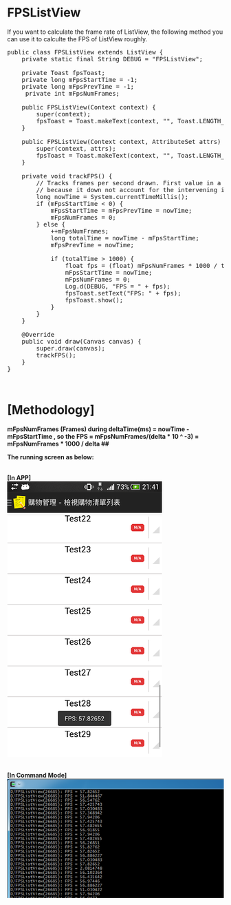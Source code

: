 # FPSListView

If you want to calculate the frame rate of ListView, the following method you can use it to calculte the FPS of ListView
roughly.

<pre>
public class FPSListView extends ListView {
    private static final String DEBUG = "FPSListView";

    private Toast fpsToast;
    private long mFpsStartTime = -1;
    private long mFpsPrevTime = -1;
     private int mFpsNumFrames;

    public FPSListView(Context context) {
        super(context);
        fpsToast = Toast.makeText(context, "", Toast.LENGTH_SHORT);
    }

    public FPSListView(Context context, AttributeSet attrs) {
        super(context, attrs);
        fpsToast = Toast.makeText(context, "", Toast.LENGTH_SHORT);
    }

    private void trackFPS() {
        // Tracks frames per second drawn. First value in a series of draws may be bogus
        // because it down not account for the intervening idle time
        long nowTime = System.currentTimeMillis();
        if (mFpsStartTime < 0) {
            mFpsStartTime = mFpsPrevTime = nowTime;
            mFpsNumFrames = 0;
        } else {
            ++mFpsNumFrames;
            long totalTime = nowTime - mFpsStartTime;
            mFpsPrevTime = nowTime;

            if (totalTime > 1000) {
                float fps = (float) mFpsNumFrames * 1000 / totalTime;
                mFpsStartTime = nowTime;
                mFpsNumFrames = 0;
                Log.d(DEBUG, "FPS = " + fps);
                fpsToast.setText("FPS: " + fps);
                fpsToast.show();
            }
        }
    }

    @Override
    public void draw(Canvas canvas) {
        super.draw(canvas);
        trackFPS();
    }
}
</pre>

<br/> <H1>[Methodology]</H1>

<b> mFpsNumFrames (Frames) during deltaTime(ms) = nowTime - mFpsStartTime , so the FPS = mFpsNumFrames/(delta * 10 ^ -3) = mFpsNumFrames * 1000 / delta ##<b/> 

<b>The running screen as below:<b/>

<br>[In APP]<br/>
![image](https://github.com/YomiRY/FPSListView/blob/master/image-folder/fps-2.png)

<br>[In Command Mode]<br/>
![image](https://github.com/YomiRY/FPSListView/blob/master/image-folder/fps-1.png)


